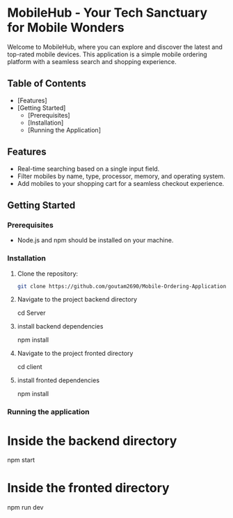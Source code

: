 
# MobileHub - Your Tech Sanctuary for Mobile Wonders

Welcome to MobileHub, where you can explore and discover the latest and top-rated mobile devices. This application is a simple mobile ordering platform with a seamless search and shopping experience.

## Table of Contents

- [Features]
- [Getting Started]
  - [Prerequisites]
  - [Installation]
  - [Running the Application]

## Features

- Real-time searching based on a single input field.
- Filter mobiles by name, type, processor, memory, and operating system.
- Add mobiles to your shopping cart for a seamless checkout experience.

## Getting Started

### Prerequisites

- Node.js and npm should be installed on your machine.

### Installation

1. Clone the repository:

   ```bash
   git clone https://github.com/goutam2690/Mobile-Ordering-Application-clone.git

   ```

2. Navigate to the project backend directory

   cd Server

3. install backend dependencies

   npm install

4. Navigate to the project fronted directory

   cd client

5. install fronted dependencies

   npm install

### Running the application

# Inside the backend directory

npm start

# Inside the fronted directory

npm run dev

